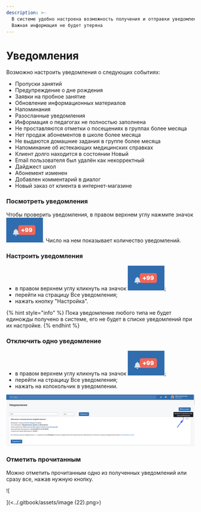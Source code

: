 ```yaml
---
description: >-
  В системе удобно настроена возможность получения и отправки уведомлений.
  Важная информация не будет утеряна
---
```


# Уведомления

Возможно настроить уведомления о следующих событиях:

* Пропуски занятий&#x20;
* Предупреждение о дне рождения&#x20;
* Заявки на пробное занятие&#x20;
* Обновление информационных материалов&#x20;
* Напоминания&#x20;
* Разосланные уведомления&#x20;
* Информация о педагогах не полностью заполнена
* Не проставляются отметки о посещениях в группах более месяца&#x20;
* Нет продаж абонементов в школе более месяца&#x20;
* Не выдаются домашние задания в группе более месяца&#x20;
* Напоминание об истекающих медицинских справках&#x20;
* Клиент долго находится в состоянии Новый
* &#x20;Email пользователя был удалён как некорректный&#x20;
* Дайджест школ&#x20;
* Абонемент изменен&#x20;
* Добавлен комментарий в диалог &#x20;
* Новый заказ от клиента в интернет-магазине

### Посмотреть уведомления

Чтобы проверить уведомления, в правом верхнем углу нажмите значок ![](<../.gitbook/assets/image (29).png>). Число на нем показывает количество уведомлений.

### Настроить уведомления

* в правом верхнем углу кликнуть на значок ![](<../.gitbook/assets/image (29).png>);
* перейти на страцицу Все уведомления;
* нажать кнопку "Настройка".

{% hint style="info" %}
Пока уведомление любого типа не будет единожды получено в системе, его не будет в списке уведомлений при их настройке.
{% endhint %}

### Отключить одно уведомление

* в правом верхнем углу кликнуть на значок ![](<../.gitbook/assets/image (29).png>);
* перейти на страцицу Все уведомления;
* нажать на колокольчик в уведомлении.

![](<../.gitbook/assets/image (41).png>)

### Отметить прочитанным

Можно отметить прочитанным одно из полученных уведомлений или сразу все, нажав нужную кнопку.

![

](<../.gitbook/assets/image (22).png>)
